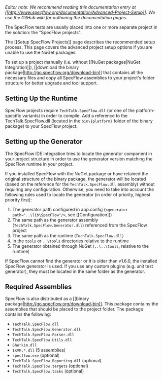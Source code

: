 _Editor note: We recommend reading this documentation entry at [[http://www.specflow.org/documentation/Advanced-Project-Setup]]. We use the GitHub wiki for authoring the documentation pages._

The SpecFlow tests are usually placed into one or more separate project in the solution: the "SpecFlow projects". 

The [[Setup SpecFlow Projects]] page describes the recommended setup process. This page covers the advanced project setup options if you are unable to use the NuGet packages.

To set up a project manually (i.e. without [[NuGet packages|NuGet Integration]]), [[download the binary package|http://go.specflow.org/download-bin]] that contains all the necessary files and copy all SpecFlow assemblies to your project's folder structure for better upgrade and tool support. 

## Setting Up the Runtime

SpecFlow projects require `TechTalk.SpecFlow.dll` (or one of the platform-specific variants) in order to compile. Add a reference to the TechTalk.SpecFlow.dll (located in the `bin\{platform}` folder of the binary package) to your SpecFlow project. 

## Setting up the Generator

The SpecFlow IDE integration tries to locate the generator component in your project structure in order to use the generator version matching the SpecFlow runtime in your project.

If you installed SpecFlow with the NuGet package or have retained the original structure of the binary package, the generator will be located (based on the reference for the `TechTalk.SpecFlow.dll` assembly) without requiring any configuration. Otherwise, you need to take into account the following rules used to locate the generator (in order of priority, highest priority first):
 
1. The generator path configured in app.config (`<generator path="..\lib\SpecFlow"/>`, see [[Configuration]])
2. The same path as the generator assembly (`TechTalk.SpecFlow.Generator.dll`) referenced from the SpecFlow project
3. The same path as the runtime (`TechTalk.SpecFlow.dll`)
4. In the `tools` or `..\tools` directories relative to the runtime
5. The generator obtained through NuGet (`..\..\tools`, relative to the runtime)

If SpecFlow cannot find the generator or it is older than v1.6.0, the installed SpecFlow generator is used. If you use any custom plugins (e.g. unit test generator), they must be located in the same folder as the generator.

## Required Assemblies

SpecFlow is also distributed as a [[binary package|http://go.specflow.org/download-bin]]. This package contains the assemblies that should be placed to the project folder. The package contains the following:

* `TechTalk.SpecFlow.dll`
* `TechTalk.SpecFlow.Generator.dll`
* `TechTalk.SpecFlow.Parser.dll`
* `TechTalk.SpecFlow.Utils.dll`
* `Gherkin.dll`
* `IKVM.*.dll` (5 assemblies)
* `specflow.exe` (optional)
* `TechTalk.SpecFlow.Reporting.dll` (optional)
* `TechTalk.SpecFlow.targets` (optional)
* `TechTalk.SpecFlow.tasks` (optional)

